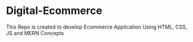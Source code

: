 # Digital-Ecommerce
This Repo is created to develop Ecommerce Application Using HTML, CSS, JS and MERN Concepts
